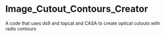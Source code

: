 # Image_Cutout_Contours_Creator
A code that uses ds9 and topcat and CASA to create optical cutouts with radio contours
